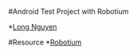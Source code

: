#Android Test Project with Robotium

*[Long Nguyen](http://kimquy.github.com)


#Resource
*[Robotium](http://code.google.com/p/robotium)
